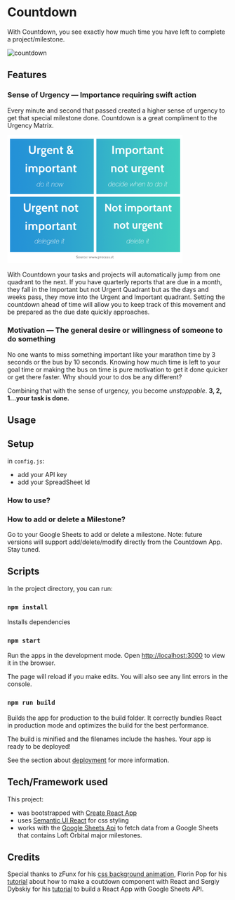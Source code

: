 # Countdown

With Countdown, you see exactly how much time you have left to complete a
project/milestone.

<img src="./src/img/countdown.gif" alt="countdown" width="400"/>

## Features

### Sense of Urgency — Importance requiring swift action

Every minute and second that passed created a higher sense of urgency to get
that special milestone done. Countdown is a great compliment to the Urgency
Matrix.

<img src="./src/img/urgency-matrix.png" alt="urgency-matrix" width="400"/>

With Countdown your tasks and projects will automatically jump from one quadrant
to the next. If you have quarterly reports that are due in a month, they fall in
the Important but not Urgent Quadrant but as the days and weeks pass, they move
into the Urgent and Important quadrant.
Setting the countdown ahead of time will allow you to keep track of this
movement and be prepared as the due date quickly approaches.

### Motivation — The general desire or willingness of someone to do something

No one wants to miss something important like your marathon time by 3 seconds or
the bus by 10 seconds. Knowing how much time is left to your goal time or making
the bus on time is pure motivation to get it done quicker or get there faster.
Why should your to dos be any different?

Combining that with the sense of urgency, you become _unstoppable_.
**3, 2, 1…your task is done.**

## Usage

## Setup
in `config.js`:
- add your API key
- add your SpreadSheet Id

### How to use?

### How to add or delete a Milestone?

Go to your Google Sheets to add or delete a milestone.
Note: future versions will support add/delete/modify directly from the Countdown
App. Stay tuned.

## Scripts

In the project directory, you can run:

### `npm install`

Installs dependencies

### `npm start`

Run the apps in the development mode.
Open [http://localhost:3000](http://localhost:3000) to view it in the browser.

The page will reload if you make edits.
You will also see any lint errors in the console.

### `npm run build`

Builds the app for production to the build folder.
It correctly bundles React in production mode and optimizes the build for the
best performance.

The build is minified and the filenames include the hashes.
Your app is ready to be deployed!

See the section about [deployment](https://facebook.github.io/create-react-app/docs/deployment) for more information.

## Tech/Framework used

This project:

- was bootstrapped with [Create React App](https://github.com/facebook/create-react-app)
- uses [Semantic UI React](https://react.semantic-ui.com/usage) for css styling
- works with the [Google Sheets Api](https://developers.google.com/sheets/api) to fetch data from a Google Sheets that contains Loft Orbital major milestones.

## Credits

Special thanks to zFunx for his [css background animation](https://www.youtube.com/watch?v=4UvWpjSRrm0), Florin Pop for his [tutorial](https://www.florin-pop.com/blog/2019/05/countdown-built-with-react/) about how to make a coutdown component with React and Sergiy Dybskiy for his [tutorial](https://blog.416serg.me/building-an-app-using-google-sheets-api-react-d69681d22ce1) to build a React App with Google Sheets API.
